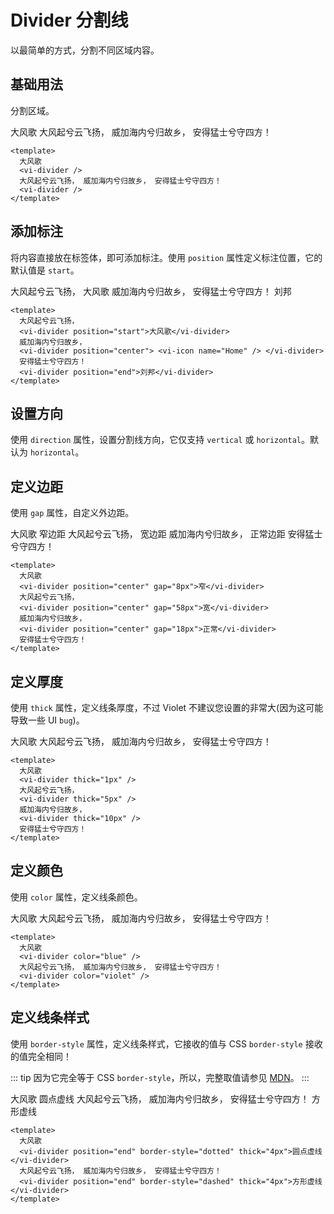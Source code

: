 # Divider 分割线

以最简单的方式，分割不同区域内容。

## 基础用法

分割区域。

<div class="examples">
  大风歌
  <vi-divider /> 
  大风起兮云飞扬， 威加海内兮归故乡， 安得猛士兮守四方！ 
  <vi-divider />
</div>

```vue
<template>
  大风歌
  <vi-divider /> 
  大风起兮云飞扬， 威加海内兮归故乡， 安得猛士兮守四方！ 
  <vi-divider />
</template>
```

## 添加标注

将内容直接放在标签体，即可添加标注。使用 `position` 属性定义标注位置，它的默认值是 `start`。

<div class="examples">
  大风起兮云飞扬，
  <vi-divider position="start">大风歌</vi-divider>
  威加海内兮归故乡，
  <vi-divider position="center"> <vi-icon name="Home" /> </vi-divider>
  安得猛士兮守四方！
  <vi-divider position="end">刘邦</vi-divider>
</div>

```vue
<template>
  大风起兮云飞扬，
  <vi-divider position="start">大风歌</vi-divider>
  威加海内兮归故乡，
  <vi-divider position="center"> <vi-icon name="Home" /> </vi-divider>
  安得猛士兮守四方！
  <vi-divider position="end">刘邦</vi-divider>
</template>
```

## 设置方向

使用 `direction` 属性，设置分割线方向，它仅支持 `vertical` 或 `horizontal`。默认为 `horizontal`。

<div class="examples">

</div>

## 定义边距

使用 `gap` 属性，自定义外边距。

<div class="examples">
  大风歌
  <vi-divider position="center" gap="8px">窄边距</vi-divider>
  大风起兮云飞扬，
  <vi-divider position="center" gap="58px">宽边距</vi-divider>
  威加海内兮归故乡，
  <vi-divider position="center" gap="18px">正常边距</vi-divider>
  安得猛士兮守四方！
</div>

```vue
<template>
  大风歌
  <vi-divider position="center" gap="8px">窄</vi-divider>
  大风起兮云飞扬，
  <vi-divider position="center" gap="58px">宽</vi-divider>
  威加海内兮归故乡，
  <vi-divider position="center" gap="18px">正常</vi-divider>
  安得猛士兮守四方！
</template>
```

## 定义厚度

使用 `thick` 属性，定义线条厚度，不过 Violet 不建议您设置的非常大(因为这可能导致一些 UI `bug`)。

<div class="examples">
  大风歌
  <vi-divider thick="1px" />
  大风起兮云飞扬，
  <vi-divider thick="5px" />
  威加海内兮归故乡，
  <vi-divider thick="10px" />
  安得猛士兮守四方！
</div>

```vue
<template>
  大风歌
  <vi-divider thick="1px" />
  大风起兮云飞扬，
  <vi-divider thick="5px" />
  威加海内兮归故乡，
  <vi-divider thick="10px" />
  安得猛士兮守四方！
</template>
```

## 定义颜色

使用 `color` 属性，定义线条颜色。

<div class="examples">
  大风歌
  <vi-divider color="blue" />
  大风起兮云飞扬， 威加海内兮归故乡， 安得猛士兮守四方！
  <vi-divider color="violet" />
</div>

```vue
<template>
  大风歌
  <vi-divider color="blue" />
  大风起兮云飞扬， 威加海内兮归故乡， 安得猛士兮守四方！
  <vi-divider color="violet" />
</template>
```

## 定义线条样式

使用 `border-style` 属性，定义线条样式，它接收的值与 CSS `border-style` 接收的值完全相同！

::: tip
因为它完全等于 CSS `border-style`，所以，完整取值请参见 [MDN](https://developer.mozilla.org/zh-CN/docs/Web/CSS/border-style)。
:::

<div class="examples">
  大风歌
  <vi-divider position="end" border-style="dotted" thick="4px">圆点虚线</vi-divider>
  大风起兮云飞扬， 威加海内兮归故乡， 安得猛士兮守四方！
  <vi-divider position="end" border-style="dashed" thick="4px">方形虚线</vi-divider>
</div>

```vue
<template>
  大风歌
  <vi-divider position="end" border-style="dotted" thick="4px">圆点虚线</vi-divider>
  大风起兮云飞扬， 威加海内兮归故乡， 安得猛士兮守四方！
  <vi-divider position="end" border-style="dashed" thick="4px">方形虚线</vi-divider>
</template>
```
